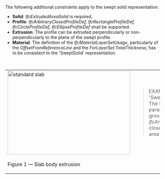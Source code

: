 The following additional constraints apply to the swept solid representation:

* **Solid**: _IfcExtrudedAreaSolid_ is required,
* **Profile**: _IfcArbitraryClosedProfileDef, IfcRectangleProfileDef, IfcCircleProfileDef, IfcEllipseProfileDef_ shall be supported.
* **Extrusion**: The profile can be extruded perpendicularly or non-perpendicularly to the plane of the swept profile.
* **Material**: The definition of the _IfcMaterialLayerSetUsage_, particularly of the _OffsetFromReferenceLine_ and the _ForLayerSet.TotalThickness_, has to be consistent to the 'SweptSolid' representation.

&nbsp;

<table>
 
<tr>
  <td><img src="../../../figures/IfcSlab_Standard-Layout1.gif" alt="standard slab" border="0" height="274" width="399"></td>
  <td>

<blockquote class="example">EXAMPLE&nbsp; Figure 1 illustrates a 'SweptSolid' geometric representation. The following interpretation of dimension parameter applies for polygonal slabs (in ground floor view):
 <em>IfcArbitraryClosedProfileDef.OuterCurve</em>: closed bounded curve interpreted as area (or foot print) of the slab.</blockquote>

</td>
 </tr>

 <tr>
  <td><p class="figure">Figure 1 &mdash; Slab body extrusion</p></td>
  <td>&nbsp;</td>
 </tr>

</table>